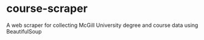 # course-scraper
A web scraper for collecting McGill University degree and course data using BeautifulSoup
